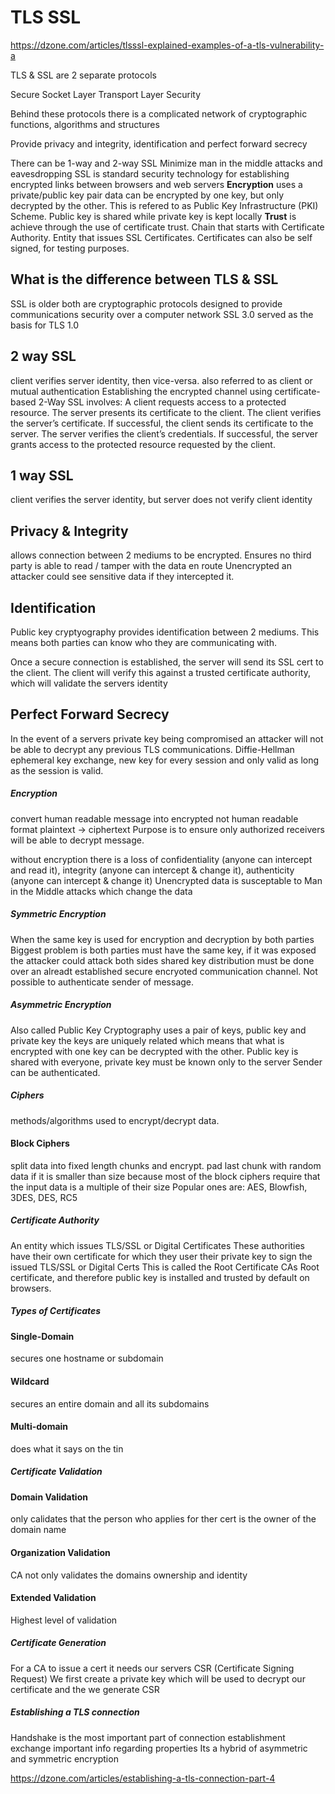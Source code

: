 # TLS SSL 

https://dzone.com/articles/tlsssl-explained-examples-of-a-tls-vulnerability-a

TLS & SSL are 2 separate protocols

Secure Socket Layer
Transport Layer Security

Behind these protocols there is a complicated network of cryptographic functions, algorithms and structures

Provide privacy and integrity, identification and perfect forward secrecy

There can be 1-way and 2-way SSL
Minimize man in the middle attacks and eavesdropping
SSL is standard security technology for establishing encrypted links between browsers and web servers
**Encryption** uses a private/public key pair
data can be encrypted by one key, but only decrypted by the other.
This is refered to as Public Key Infrastructure (PKI) Scheme.
Public key is shared while private key is kept locally
**Trust** is achieve through the use of certificate trust.
Chain that starts with Certificate Authority.
Entity that issues SSL Certificates.
Certificates can also be self signed, for testing purposes.

## What is the difference between TLS & SSL
SSL is older
both are cryptographic protocols
designed to provide communications security over a computer network
SSL 3.0 served as the basis for TLS 1.0

## 2 way SSL
client verifies server identity, then vice-versa.
also referred to as client or mutual authentication
Establishing the encrypted channel using certificate-based 2-Way SSL involves:
    A client requests access to a protected resource.
    The server presents its certificate to the client.
    The client verifies the server’s certificate.
    If successful, the client sends its certificate to the server.
    The server verifies the client’s credentials.
    If successful, the server grants access to the protected resource requested by the client.

## 1 way SSL
client verifies the server identity, but server does not verify client identity

## Privacy & Integrity 
allows connection between 2 mediums to be encrypted. Ensures no third party is able to read / tamper with the data en route
Unencrypted an attacker could see sensitive data if they intercepted it.

## Identification 
Public key cryptyography provides identification between 2 mediums.
This means both parties can know who they are communicating with.

Once a secure connection is established, the server will send its SSL cert to the client.
The client will verify this against a trusted certificate authority, which will validate the servers identity

## Perfect Forward Secrecy 
In the event of a servers private key being compromised an attacker will not be able to decrypt any previous TLS communications.
Diffie-Hellman ephemeral key exchange, new key for every session and only valid as long as the session is valid.

##### Encryption #####
convert human readable message into encrypted not human readable format
plaintext -> ciphertext
Purpose is to ensure only authorized receivers will be able to decrypt message.

without encryption there is a loss of confidentiality (anyone can intercept and read it), integrity (anyone can intercept & change it), authenticity (anyone can intercept & change it)
Unencrypted data is susceptable to Man in the Middle attacks which change the data

##### Symmetric Encryption #####
When the same key is used for encryption and decryption by both parties
Biggest problem is both parties must have the same key, if it was exposed the attacker could attack both sides
shared key distribution must be done over an alreadt established secure encryoted communication channel.
Not possible to authenticate sender of message.

##### Asymmetric Encryption #####
Also called Public Key Cryptography
uses a pair of keys, public key and private key
the keys are uniquely related which means that what is encrypted with one key can be decrypted with the other.
Public key is shared with everyone, private key must be known only to the server
Sender can be authenticated.

##### Ciphers #####
methods/algorithms used to encrypt/decrypt data.

#### Block Ciphers ####
split data into fixed length chunks and encrypt.
pad last chunk with random data if it is smaller than size because most of the block ciphers require that the input data is a multiple of their size
Popular ones are: AES, Blowfish, 3DES, DES, RC5

##### Certificate Authority #####
An entity which issues TLS/SSL or Digital Certificates
These authorities have their own certificate for which they user their private key to sign the issued TLS/SSL or Digital Certs
	This is called the Root Certificate
CAs Root certificate, and therefore public key is installed and trusted by default on browsers.

##### Types of Certificates #####

#### Single-Domain ####
secures one hostname or subdomain

#### Wildcard ####
secures an entire domain and all its subdomains

#### Multi-domain ####
does what it says on the tin

##### Certificate Validation #####

#### Domain Validation ####
only calidates that the person who applies for ther cert is the owner of the domain name

#### Organization Validation ####
CA not only validates the domains ownership and identity

#### Extended Validation ####
Highest level of validation

##### Certificate Generation #####
For a CA to issue a cert it needs our servers CSR (Certificate Signing Request)
We first create a private key which will be used to decrypt our certificate and the we generate CSR

##### Establishing a TLS connection #####
Handshake is the most important part of connection establishment
exchange important info regarding properties
Its a hybrid of asymmetric and symmetric encryption

https://dzone.com/articles/establishing-a-tls-connection-part-4
